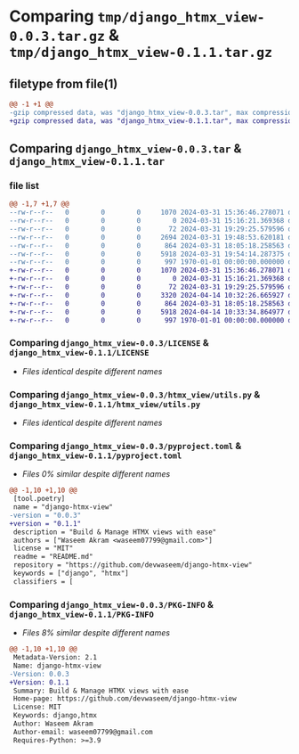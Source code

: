 # Comparing `tmp/django_htmx_view-0.0.3.tar.gz` & `tmp/django_htmx_view-0.1.1.tar.gz`

## filetype from file(1)

```diff
@@ -1 +1 @@
-gzip compressed data, was "django_htmx_view-0.0.3.tar", max compression
+gzip compressed data, was "django_htmx_view-0.1.1.tar", max compression
```

## Comparing `django_htmx_view-0.0.3.tar` & `django_htmx_view-0.1.1.tar`

### file list

```diff
@@ -1,7 +1,7 @@
--rw-r--r--   0        0        0     1070 2024-03-31 15:36:46.278071 django_htmx_view-0.0.3/LICENSE
--rw-r--r--   0        0        0        0 2024-03-31 15:16:21.369368 django_htmx_view-0.0.3/README.md
--rw-r--r--   0        0        0       72 2024-03-31 19:29:25.579596 django_htmx_view-0.0.3/htmx_view/__init__.py
--rw-r--r--   0        0        0     2694 2024-03-31 19:48:53.620181 django_htmx_view-0.0.3/htmx_view/mixins.py
--rw-r--r--   0        0        0      864 2024-03-31 18:05:18.258563 django_htmx_view-0.0.3/htmx_view/utils.py
--rw-r--r--   0        0        0     5918 2024-03-31 19:54:14.287375 django_htmx_view-0.0.3/pyproject.toml
--rw-r--r--   0        0        0      997 1970-01-01 00:00:00.000000 django_htmx_view-0.0.3/PKG-INFO
+-rw-r--r--   0        0        0     1070 2024-03-31 15:36:46.278071 django_htmx_view-0.1.1/LICENSE
+-rw-r--r--   0        0        0        0 2024-03-31 15:16:21.369368 django_htmx_view-0.1.1/README.md
+-rw-r--r--   0        0        0       72 2024-03-31 19:29:25.579596 django_htmx_view-0.1.1/htmx_view/__init__.py
+-rw-r--r--   0        0        0     3320 2024-04-14 10:32:26.665927 django_htmx_view-0.1.1/htmx_view/mixins.py
+-rw-r--r--   0        0        0      864 2024-03-31 18:05:18.258563 django_htmx_view-0.1.1/htmx_view/utils.py
+-rw-r--r--   0        0        0     5918 2024-04-14 10:33:34.864977 django_htmx_view-0.1.1/pyproject.toml
+-rw-r--r--   0        0        0      997 1970-01-01 00:00:00.000000 django_htmx_view-0.1.1/PKG-INFO
```

### Comparing `django_htmx_view-0.0.3/LICENSE` & `django_htmx_view-0.1.1/LICENSE`

 * *Files identical despite different names*

### Comparing `django_htmx_view-0.0.3/htmx_view/utils.py` & `django_htmx_view-0.1.1/htmx_view/utils.py`

 * *Files identical despite different names*

### Comparing `django_htmx_view-0.0.3/pyproject.toml` & `django_htmx_view-0.1.1/pyproject.toml`

 * *Files 0% similar despite different names*

```diff
@@ -1,10 +1,10 @@
 [tool.poetry]
 name = "django-htmx-view"
-version = "0.0.3"
+version = "0.1.1"
 description = "Build & Manage HTMX views with ease"
 authors = ["Waseem Akram <waseem07799@gmail.com>"]
 license = "MIT"
 readme = "README.md"
 repository = "https://github.com/devwaseem/django-htmx-view"
 keywords = ["django", "htmx"]
 classifiers = [
```

### Comparing `django_htmx_view-0.0.3/PKG-INFO` & `django_htmx_view-0.1.1/PKG-INFO`

 * *Files 8% similar despite different names*

```diff
@@ -1,10 +1,10 @@
 Metadata-Version: 2.1
 Name: django-htmx-view
-Version: 0.0.3
+Version: 0.1.1
 Summary: Build & Manage HTMX views with ease
 Home-page: https://github.com/devwaseem/django-htmx-view
 License: MIT
 Keywords: django,htmx
 Author: Waseem Akram
 Author-email: waseem07799@gmail.com
 Requires-Python: >=3.9
```

